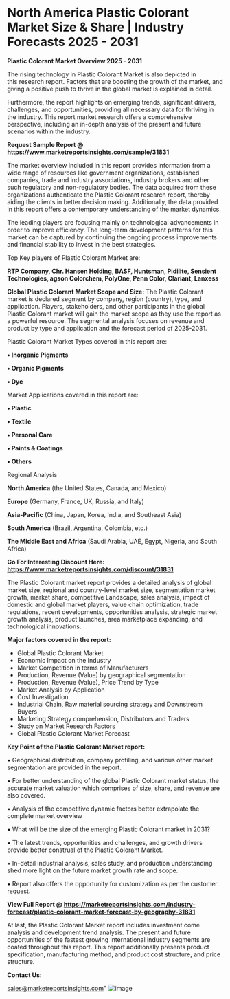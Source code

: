  # North America Plastic Colorant Market Size & Share | Industry Forecasts 2025 - 2031

<Strong> Plastic Colorant Market Overview 2025 - 2031</strong>

The rising technology in Plastic Colorant Market is also depicted in this research report. Factors that are boosting the growth of the market, and giving a positive push to thrive in the global market is explained in detail.

Furthermore, the report highlights on emerging trends, significant drivers, challenges, and opportunities, providing all necessary data for thriving in the industry. This report market research offers a comprehensive perspective, including an in-depth analysis of the present and future scenarios within the industry.

<strong>Request Sample Report @ <a href=https://www.marketreportsinsights.com/sample/31831>https://www.marketreportsinsights.com/sample/31831</a></strong>

The market overview included in this report provides information from a wide range of resources like government organizations, established companies, trade and industry associations, industry brokers and other such regulatory and non-regulatory bodies. The data acquired from these organizations authenticate the Plastic Colorant research report, thereby aiding the clients in better decision making. Additionally, the data provided in this report offers a contemporary understanding of the market dynamics.

The leading players are focusing mainly on technological advancements in order to improve efficiency. The long-term development patterns for this market can be captured by continuing the ongoing process improvements and financial stability to invest in the best strategies.

Top Key players of Plastic Colorant Market are:

<strong>RTP Company, Chr. Hansen Holding, BASF, Huntsman, Pidilite, Sensient Technologies, agson Colorchem, PolyOne, Penn Color, Clariant, Lanxess</strong>

<strong><b>Global Plastic Colorant Market Scope and Size:</b></strong>
The Plastic Colorant market is declared segment by company, region (country), type, and application. Players, stakeholders, and other participants in the global Plastic Colorant market will gain the market scope as they use the report as a powerful resource. The segmental analysis focuses on revenue and product by type and application and the forecast period of 2025-2031.

Plastic Colorant Market Types covered in this report are:

<strong>• Inorganic Pigments

• Organic Pigments

• Dye</strong>

Market Applications covered in this report are:

<strong>• Plastic

• Textile

• Personal Care

• Paints & Coatings

• Others</strong> 

Regional Analysis

<strong>North America</strong> (the United States, Canada, and Mexico)

<strong>Europe</strong> (Germany, France, UK, Russia, and Italy)

<strong>Asia-Pacific</strong> (China, Japan, Korea, India, and Southeast Asia)

<strong>South America</strong> (Brazil, Argentina, Colombia, etc.)

<strong>The Middle East and Africa</strong> (Saudi Arabia, UAE, Egypt, Nigeria, and South Africa)

<strong>Go For Interesting Discount Here: <a href=https://www.marketreportsinsights.com/discount/31831>https://www.marketreportsinsights.com/discount/31831</a></strong>

The Plastic Colorant market report provides a detailed analysis of global market size, regional and country-level market size, segmentation market growth, market share, competitive Landscape, sales analysis, impact of domestic and global market players, value chain optimization, trade regulations, recent developments, opportunities analysis, strategic market growth analysis, product launches, area marketplace expanding, and technological innovations.

<strong><b>Major factors covered in the report:</b></strong>
<ul>
  <li>Global Plastic Colorant Market </li>
  <li>Economic Impact on the Industry</li>
  <li>Market Competition in terms of Manufacturers</li>
  <li>Production, Revenue (Value) by geographical segmentation</li>
  <li>Production, Revenue (Value), Price Trend by Type</li>
  <li>Market Analysis by Application</li>
  <li>Cost Investigation</li>
  <li>Industrial Chain, Raw material sourcing strategy and Downstream Buyers</li>
  <li>Marketing Strategy comprehension, Distributors and Traders</li>
  <li>Study on Market Research Factors</li>
  <li>Global Plastic Colorant Market Forecast</li>
</ul>

<strong><b>Key Point of the Plastic Colorant Market report:</b></strong>

• Geographical distribution, company profiling, and various other market segmentation are provided in the report.

• For better understanding of the global Plastic Colorant market status, the accurate market valuation which comprises of size, share, and revenue are also covered.

• Analysis of the competitive dynamic factors better extrapolate the complete market overview

• What will be the size of the emerging Plastic Colorant market in 2031?

• The latest trends, opportunities and challenges, and growth drivers provide better construal of the Plastic Colorant Market.

• In-detail industrial analysis, sales study, and production understanding shed more light on the future market growth rate and scope.

• Report also offers the opportunity for customization as per the customer request.

<strong><b>View Full Report @ <a href=https://marketreportsinsights.com/industry-forecast/plastic-colorant-market-forecast-by-geography-31831>https://marketreportsinsights.com/industry-forecast/plastic-colorant-market-forecast-by-geography-31831</a></b></strong>


At last, the Plastic Colorant Market report includes investment come analysis and development trend analysis. The present and future opportunities of the fastest growing international industry segments are coated throughout this report. This report additionally presents product specification, manufacturing method, and product cost structure, and price structure.

<strong>Contact Us:</strong>

sales@marketreportsinsights.com"
![image](https://github.com/user-attachments/assets/d61ebdb5-62de-4a58-9e7a-84b2bebbdf47)
